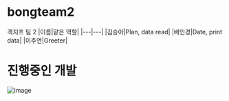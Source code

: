 # bongteam2
객지프 팀 2
|이름|맡은 역할|
|---|---|
|김승아|Plan, data read|
|배인경|Date, print data|
|이주연|Greeter|

# 진행중인 개발
![image](https://user-images.githubusercontent.com/52988414/95332480-74cca100-08e6-11eb-8279-d06f11c51d29.png)
